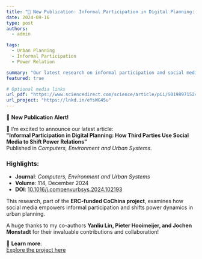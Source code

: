 ```yaml
---
title: "📢 New Publication: Informal Participation in Digital Planning: Shifting Power Relations"
date: 2024-09-16
type: post
authors:
  - admin

tags:
  - Urban Planning
  - Informal Participation
  - Power Relation

summary: "Our latest research on informal participation and social media's role in reshaping urban planning is now published in *Computers, Environment and Urban Systems*."
featured: true

# Optional media links
url_pdf: "https://www.sciencedirect.com/science/article/pii/S0198971524001224"
url_project: "https://lnkd.in/eYsWG45u"
---
```


📢 **New Publication Alert!**  

🎉 I’m excited to announce our latest article:  
**"Informal Participation in Digital Planning: How Third Parties Use Social Media to Shift Power Relations"**  
Published in *Computers, Environment and Urban Systems*.

### Highlights:
- **Journal**: *Computers, Environment and Urban Systems*  
- **Volume**: 114, December 2024  
- **DOI**: [10.1016/j.compenvurbsys.2024.102193](https://www.sciencedirect.com/science/article/pii/S0198971524001224)  

This research, part of the **ERC-funded CoChina project**, examines how social media empowers informal participation and shifts power dynamics in urban planning.  

A huge thanks to my co-authors **Yanliu Lin, Pieter Hooimeijer, and Jochen Monstadt** for their invaluable contributions and collaboration!  

🔗 **Learn more**:  
[Explore the project here](https://www.uu.nl/en/research/human-geography-and-planning/collaborative-planning-in-china-autoritarian-institutions-new-media-power-relations-and-public)
